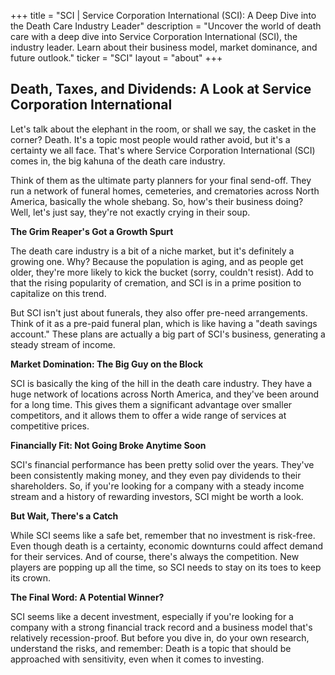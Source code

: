 +++
title = "SCI |  Service Corporation International (SCI):  A Deep Dive into the Death Care Industry Leader"
description = "Uncover the world of death care with a deep dive into Service Corporation International (SCI), the industry leader. Learn about their business model, market dominance, and future outlook."
ticker = "SCI"
layout = "about"
+++

        


## Death, Taxes, and Dividends: A Look at Service Corporation International

Let's talk about the elephant in the room, or shall we say, the casket in the corner? Death. It's a topic most people would rather avoid, but it's a certainty we all face. That's where Service Corporation International (SCI) comes in, the big kahuna of the death care industry.

Think of them as the ultimate party planners for your final send-off. They run a network of funeral homes, cemeteries, and crematories across North America, basically the whole shebang. So, how's their business doing? Well, let's just say, they're not exactly crying in their soup. 

**The Grim Reaper's Got a Growth Spurt**

The death care industry is a bit of a niche market, but it's definitely a growing one. Why? Because the population is aging, and as people get older, they're more likely to kick the bucket (sorry, couldn't resist). Add to that the rising popularity of cremation, and SCI is in a prime position to capitalize on this trend. 

But SCI isn't just about funerals, they also offer pre-need arrangements. Think of it as a pre-paid funeral plan, which is like having a "death savings account." These plans are actually a big part of SCI's business, generating a steady stream of income.

**Market Domination: The Big Guy on the Block**

SCI is basically the king of the hill in the death care industry. They have a huge network of locations across North America, and they've been around for a long time. This gives them a significant advantage over smaller competitors, and it allows them to offer a wide range of services at competitive prices. 

**Financially Fit: Not Going Broke Anytime Soon**

SCI's financial performance has been pretty solid over the years. They've been consistently making money, and they even pay dividends to their shareholders. So, if you're looking for a company with a steady income stream and a history of rewarding investors, SCI might be worth a look.

**But Wait, There's a Catch**

While SCI seems like a safe bet, remember that no investment is risk-free. Even though death is a certainty, economic downturns could affect demand for their services. And of course, there's always the competition. New players are popping up all the time, so SCI needs to stay on its toes to keep its crown.

**The Final Word: A Potential Winner?**

SCI seems like a decent investment, especially if you're looking for a company with a strong financial track record and a business model that's relatively recession-proof. But before you dive in, do your own research, understand the risks, and remember: Death is a topic that should be approached with sensitivity, even when it comes to investing. 

        
